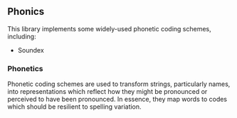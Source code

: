## Phonics

This library implements some widely-used phonetic coding schemes, including:

+ Soundex

### Phonetics 

Phonetic coding schemes are used to transform strings, particularly names, into 
representations which reflect how they might be pronounced or perceived to have
been pronounced. In essence, they map words to codes which should be resilient
to spelling variation.
